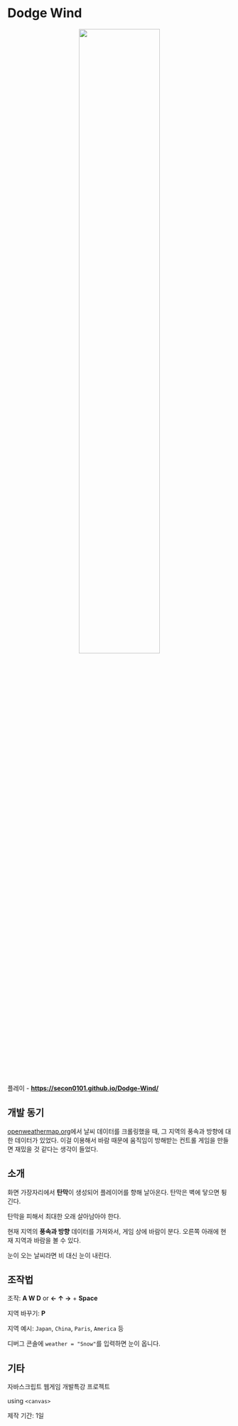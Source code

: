 # Dodge Wind
<div align="center">
  <img src="https://user-images.githubusercontent.com/77004054/200261869-dcf1cace-6fe9-4145-94cb-794638124fe8.png" width="60%">
</div>

<br>

플레이 - **https://secon0101.github.io/Dodge-Wind/**

## 개발 동기
[openweathermap.org](https://openweathermap.org/)에서 날씨 데이터를 크롤링했을 때, 그 지역의 풍속과 방향에 대한 데이터가 있었다. 이걸 이용해서 바람 때문에 움직임이 방해받는 컨트롤 게임을 만들면 재밌을 것 같다는 생각이 들었다.

## 소개
화면 가장자리에서 **탄막**이 생성되어 플레이어를 향해 날아온다. 탄막은 벽에 닿으면 튕긴다.

탄막을 피해서 최대한 오래 살아남아야 한다.

현재 지역의 **풍속과 방향** 데이터를 가져와서, 게임 상에 바람이 분다.
오른쪽 아래에 현재 지역과 바람을 볼 수 있다.

눈이 오는 날씨라면 비 대신 눈이 내린다.

## 조작법
조작: **A W D** or **← ↑ →** + **Space**

지역 바꾸기: **P**

지역 예시: `Japan`, `China`, `Paris`, `America` 등

디버그 콘솔에 `weather = "Snow"`를 입력하면 눈이 옵니다.

## 기타
자바스크립트 웹게임 개발특강 프로젝트

using `<canvas>`

제작 기간: 1일
